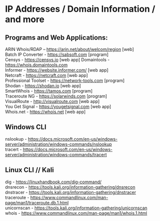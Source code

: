 

# IP Addresses / Domain Information / and more

## Programs and Web Applications:

ARIN Whois/RDAP – https://arin.net/about/welcom/region [web]  
Batch IP Converter - https://sabsoft.com [program]  
Censys - https://censys.io [web app]
Domaintools - https://whois.domaintools.com  
Informer - https://website.informer.com/ [web app]  
Netcraft - https://netcraft.com [web app]   
Professional Toolset - https://network-tools.com [program]  
Shodan - https://shodan.io [web app]  
SmartWhois - https://tamos.com [program]  
Traceroute NG - https://solarwinds.com [program]  
VisualRoute - http://visualroute.com [web app]  
You Get Signal - https://yougetsignal.com [web app]  
Whois.net - https://whois.net [web app]  


## Windows CLI

nslookup - https://docs.microsoft.com/en-us/windows-server/administration/windows-commands/nslookup   
tracert - https://docs.microsoft.com/en-us/windows-server/administration/windows-commands/tracert  


## Linux CLI // Kali

dig - https://linuxhandbook.com/dig-command/     
dnsrecon - https://tools.kali.org/information-gathering/dnsrecon   
dnstracer - https://tools.kali.org/information-gathering/dnstracer  
traceroute - https://www.commandlinux.com/man-page/man1/traceroute.db.1.html  
unicornscan - https://tools.kali.org/information-gathering/unicornscan  
whois - https://www.commandlinux.com/man-page/man1/whois.1.html

